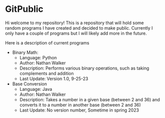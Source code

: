 # GitPublic
Hi welcome to my repository! This is a repository that will hold some random programs I have created and decided to make public. 
Currently I only have a couple of programs but I will likely add more in the future.

Here is a description of current programs
- Binary Math:
  + Language: Python
  + Author: Nathan Walker
  + Description: Performs various binary operations, such as taking complements and addition
  + Last Update: Version 1.0, 9-25-23
- Base Conversion
  + Language: Java
  + Author: Nathan Walker
  + Description: Takes a number in a given base (between 2 and 36) and converts it to a number in another base (between 2 and 36)
  + Last Update: No version number, Sometime in spring 2023

